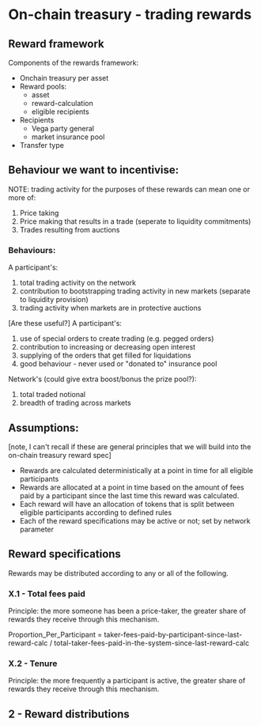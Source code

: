 # On-chain treasury - trading rewards

## Reward framework

Components of the rewards framework:
- Onchain treasury per asset
- Reward pools:
  - asset
  - reward-calculation
  - eligible recipients
- Recipients
  - Vega party general
  - market insurance pool
- Transfer type




## Behaviour we want to incentivise:

NOTE: trading activity for the purposes of these rewards can mean one or more of:
1. Price taking
1. Price making that results in a trade (seperate to liquidity commitments)
1. Trades resulting from auctions


### Behaviours:

A participant's:
1. total trading activity on the network
1. contribution to bootstrapping trading activity in new markets (separate to liquidity provision)
1. trading activity when markets are in protective auctions

[Are these useful?] A participant's:
1. use of special orders to create trading (e.g. pegged orders)
1. contribution to increasing or decreasing open interest
1. supplying of the orders that get filled for liquidations
1. good behaviour - never used or "donated to" insurance pool 

Network's (could give extra boost/bonus the prize pool?):
1. total traded notional
1. breadth of trading across markets


## Assumptions:

[note, I can't recall if these are general principles that we will build into the on-chain treasury reward spec]
- Rewards are calculated deterministically at a point in time for all eligible participants
- Rewards are allocated at a point in time based on the amount of fees paid by a participant since the last time this reward was calculated. 
- Each reward will have an allocation of tokens that is split between eligible participants according to defined rules
- Each of the reward specifications may be active or not; set by network parameter


## Reward specifications

Rewards may be distributed according to any or all of the following.

### X.1 - Total fees paid

Principle: the more someone has been a price-taker, the greater share of rewards they receive through this mechanism.

Proportion_Per_Participant = taker-fees-paid-by-participant-since-last-reward-calc / total-taker-fees-paid-in-the-system-since-last-reward-calc


### X.2 - Tenure

Principle: the more frequently a participant is active, the greater share of rewards they receive through this mechanism.

## 2 - Reward distributions
